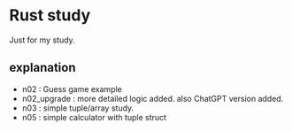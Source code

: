 # Rust study
Just for my study.

## explanation
- n02 : Guess game example 
- n02_upgrade : more detailed logic added. also ChatGPT version added.
- n03 : simple tuple/array study.
- n05 : simple calculator with tuple struct
